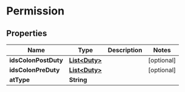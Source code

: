 

# Permission


## Properties

| Name | Type | Description | Notes |
|------------ | ------------- | ------------- | -------------|
|**idsColonPostDuty** | [**List&lt;Duty&gt;**](Duty.md) |  |  [optional] |
|**idsColonPreDuty** | [**List&lt;Duty&gt;**](Duty.md) |  |  [optional] |
|**atType** | **String** |  |  |




